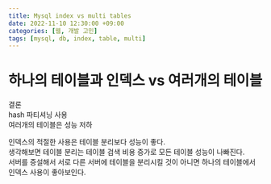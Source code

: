 ```yaml
---
title: Mysql index vs multi tables
date: 2022-11-10 12:30:00 +09:00
categories: [웹, 개발 고민]
tags: [mysql, db, index, table, multi]
---
```


# 하나의 테이블과 인덱스 vs 여러개의 테이블

결론  
hash 파티셔닝 사용  
여러개의 테이블은 성능 저하

인덱스의 적절한 사용은 테이블 분리보다 성능이 좋다.  
생각해보면 테이블 분리는 테이블 검색 비용 증가로 모든 테이블 성능이 나빠진다.  
서버를 증설해서 서로 다른 서버에 테이블을 분리시킬 것이 아니면 하나의 테이블에서 인덱스 사용이 좋아보인다.
